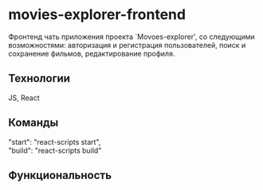 # movies-explorer-frontend  
Фронтенд чать приложения проекта `Movoes-explorer', со следующими возможностями: авторизация и регистрация пользователей, поиск и сохранение фильмов, редактирование профиля.  

## Технологии
JS, React 

## Команды 
"start": "react-scripts start",  
"build": "react-scripts build"

## Функциональность
